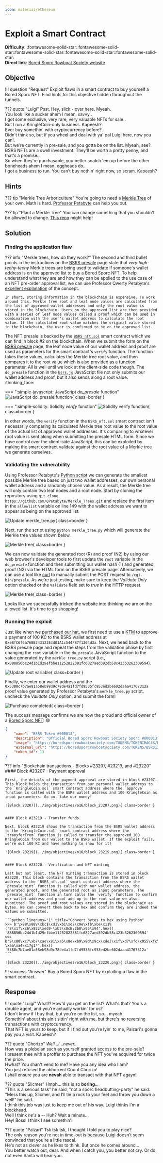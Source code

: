 ```yaml
---
icon: material/ethereum
---
```


# Exploit a Smart Contract

**Difficulty**: :fontawesome-solid-star::fontawesome-solid-star::fontawesome-solid-star::fontawesome-solid-star::fontawesome-solid-star:<br/>
**Direct link**: [Bored Sporc Rowboat Society website](https://boredsporcrowboatsociety.com/)


## Objective

!!! question "Request"
    Exploit flaws in a smart contract to buy yourself a Bored Sporc NFT. Find hints for this objective hidden throughout the tunnels.

??? quote "Luigi"
    Psst. Hey, slick - over here. Myeah.<br/>
    You look like a sucker ahem I mean, savvy..<br/>
    I got some exclusive, very rare, very valuable NFTs for sale..<br/>
    But I run a KringleCoin-only business. Kapeesh?.<br/>
    Ever buy somethin' with cryptocurrency before?.<br/>
    Didn't think so, but if you wheel and deal with ya' pal Luigi here, now you can!.<br/>
    But we're currently in pre-sale, and you gotta be on the list. Myeah, see?.<br/>
    BSRS NFTs are a swell investment. They'll be worth a pretty penny, and that's a promise..<br/>
    So when they're purchasable, you better snatch 'em up before the other boneheads ahem I mean, eggheads do..<br/>
    I got a business to run. You can't buy nothin' right now, so scram. Kapeesh?


## Hints

??? tip "Merkle Tree Arboriculture"
    You're going to need a [Merkle Tree](https://decentralizedthoughts.github.io/2020-12-22-what-is-a-merkle-tree/) of your own. Math is hard. [Professor Petabyte](https://youtu.be/Qt_RWBq63S8) can help you out.

??? tip "Plant a Merkle Tree"
    You can change something that you shouldn't be allowed to change. [This repo](https://github.com/QPetabyte/Merkle_Trees) might help!


## Solution

### Finding the application flaw

??? info "Merkle trees, how *do* they work?"
    The second and third bullet points in the instructions on the [BSRS presale](https://boredsporcrowboatsociety.com/presale.html) page state that *very high-techy-techy* Merkle trees are being used to validate if someone's wallet address is on the approved list to buy a Bored Sporc NFT. To help understand what they are and how they can be applied to the use case of an NFT pre-order approval list, we can use Professor Qwerty Petabyte's [excellent explanation](https://github.com/QPetabyte/Merkle_Trees#merkle_trees) of the concept.

    In short, storing information in the blockchain is expensive. To work around this, Merkle tree root and leaf node values are calculated from the list of approved wallet addresses and only the root value is stored in the blockchain. Users on the approved list are then provided with a series of leaf node values called a proof which can be used in combination with the user's wallet address to calculate the root value. If the calculated root value matches the original value stored in the blockchain, the user is confirmed to be on the approved list.

The NFT presale is backed by the [`BSRS_nft.sol`](../artifacts/objectives/o16/BSRS_nft.sol) smart contract which we can find in block #2 on the blockchain. When we submit the form on the [BSRS presale](https://boredsporcrowboatsociety.com/presale.html) page, the leaf node value of our wallet address and proof are used as parameters for the smart contract's `verify` function. The function takes these values, calculates the Merkle tree root value, and then compares it to the root value which is also provided as a function parameter. All is well until we look at the client-side code though. The `do_presale` function in the [`bsrs.js`](../artifacts/objectives/o16/bsrs.js) JavaScript file not only submits our wallet address and proof, but it also sends along a root value. :thinking_face:

=== ":simple-javascript: JavaScript *do_presale* function"
    ![JavaScript do_presale function](../img/objectives/o16/javascript_flaw.png){ class=border }

=== ":simple-solidity: Solidity *verify* function"
    ![Solidity verify function](../img/objectives/o16/solidity_verify_function.png){ class=border }

In other words, the `verify` function in the `BSRS_nft.sol` smart contract isn't necessarily comparing its calculated Merkle tree root value to the root value of the actual list of approved wallet addresses. It's comparing to whatever root value is sent along when submitting the presale HTML form. Since we have control over the client-side JavaScript, this can be exploited by making the smart contract validate against the root value of a Merkle tree we generate ourselves.


### Validating the vulnerability

Using Professor Petabyte's [Python script](https://github.com/QPetabyte/Merkle_Trees) we can generate the smallest possible Merkle tree based on just two wallet addresses, our own personal wallet address and a randomly chosen value. As a result, the Merkle tree will only contain two leaf nodes and a root node. Start by cloning the repository using `git clone https://github.com/QPetabyte/Merkle_Trees.git` and replace the first item in the `allowlist` variable on line 149 with the wallet address we want to appear as being on the approved list.

![Update merkle_tree.py](../img/objectives/o16/merkle_tree_python.png){ class=border }

Next, run the script using `python merkle_tree.py` which will generate the Merkle tree values shown below.

![Merkle tree](../img/objectives/o16/merkle_tree.png){ class=border }

We can now validate the generated root (R) and proof (N2) by using our web browser's developer tools to first update the `root` variable in the `do_presale` function and then submitting our wallet hash (1) and generated proof (N2) via the HTML form on the BSRS presale page. Alternatively, we can use a tool like [curl](https://curl.se/) to manually submit the POST request to `/cgi-bin/presale`. As we're just testing, make sure to keep the *Validate Only* option checked or the `Validate` field set to *true* in the HTTP request.

![Merkle tree](../img/objectives/o16/validate.png){ class=border }

Looks like we successfully tricked the website into thinking we are on the allowed list. It's time to go shopping!


### Running the exploit

Just like when we [purchased our hat](./o14.md), we first need to use a [KTM](https://prod-ktm.kringle.co.in/) to approve a payment of 100 KC to the BSRS wallet address at `0xe8fC6f6a76BE243122E3d01A1c544F87f1264d3a`. Next, we head back to the BSRS presale page and repeat the steps from the validation phase by first changing the `root` variable in the `do_presale` JavaScript function to the value generated by the `merkle_tree.py` script (i.e., `0x888856bc24d1b1d29efbbe11252822381fc6827aed392db58c423b3262309594`).

![Update root variable](../img/objectives/o16/update_root_variable.png){ class=border }

Finally, we enter our wallet address and the `0x5380c7b7ae81a58eb98d9c78de4a1fd7fd9535fc953ed2be602daaa41767312a` proof value generated by Professor Petabyte's `merkle_tree.py` script, uncheck the *Validate Only* option, and submit the form!

![Purchase completed](../img/objectives/o16/purchase_completed.png){ class=border }

The success message confirms we are now the proud and official owner of a [Bored Sporc NFT](../artifacts/objectives/o16/BSRS13.png)! :smile:

```json linenums="1" title="BSRS Token #000013"
{
    "name": "BSRS Token #000013",
    "description": "Official Bored Sporc Rowboat Society Sporc #000013",
    "image": "https://boredsporcrowboatsociety.com/TOKENS/TOKENIMAGES/BSRS13.png",
    "external_url": "https://boredsporcrowboatsociety.com/TOKENS/BSRS13",
    "token_id": 13
}
```

??? info "Blockchain transactions - Blocks #23207, #23219, and #23220"
    #### Block #23207 - Payment approval

    First, the details of the payment approval are stored in block #23207. This block holds the transaction from our personal wallet address to the `KringleCoin.sol` smart contract address where the `approve` function is called with the BSRS wallet address and 100 KringleCoin as input parameters. Go on, take our money!

    ![Block 23207](../img/objectives/o16/block_23207.png){ class=border }


    #### Block #23219 - Transfer funds

    Next, block #23219 shows the transaction from the BSRS wallet address to the `KringleCoin.sol` smart contract address where the `transferFrom` function is called to transfer the approved 100 KringleCoin from our wallet to the BSRS wallet. If the exploit fails, we're out 100 KC and have nothing to show for it!

    ![Block 23219](../img/objectives/o16/block_23219.png){ class=border }


    #### Block #23220 - Verification and NFT minting

    Last but not least, the NFT minting transaction is stored in block #23220. This block contains the transaction from the BSRS wallet address to the `BSRS_nft.sol` smart contract address where the `presale_mint` function is called with our wallet address, the generated proof, and the generated root as input parameters. The `presale_mint` function in turn calls the `verify` function to confirm our wallet address and proof add up to the root value we also submitted. The proof and root values are stored in the blockchain as bytes. We can convert them back to hex and confirm they are indeed the values we submitted.

    ```python linenums="1" title="Convert bytes to hex using Python"
    >>> b'\x88\x88V\xbc$\xd1\xb1\xd2\x9e\xfb\xbe\x11%("8\x1f\xc6\x82z\xed9-\xb5\x8cB;2b0\x95\x94'.hex()
    '888856bc24d1b1d29efbbe11252822381fc6827aed392db58c423b3262309594'
    >>> b'S\x80\xc7\xb7\xae\x81\xa5\x8e\xb9\x8d\x9cx\xdeJ\x1f\xd7\xfd\x955\xfc\x95>\xd2\xbe`-\xaa\xa4\x17g1*'.hex()
    '5380c7b7ae81a58eb98d9c78de4a1fd7fd9535fc953ed2be602daaa41767312a'
    ```

    ![Block 23220](../img/objectives/o16/block_23220.png){ class=border }

!!! success "Answer"
    Buy a Bored Sporc NFT by exploiting a flaw in the smart contract.


## Response

!!! quote "Luigi"
    What!? How'd you get on the list? What's that? You's a double agent, and you're actually workin' for us?<br/>
    I don't know if I buy that, but you're on the list, so... myeah.<br/>
    Somethin' about this ain't sittin' right with me, but there's no reversing transactions with cryptocurrency.<br/>
    That NFT is yours to keep, but if I find out you're lyin' to me, Palzari's gonna pay you a visit. Kapeesh?

??? quote "Chorizo"
    *Well...I...never...*<br/>
    How was a plebeian such as yourself granted access to the pre-sale?<br/>
    I present thee with a proffer to purchase the NFT you've acquired for twice the price.<br/>
    Hwhat? You shan't vend to me? Have you any idea who I am?<br/>
    You just refused the abhorrent Count Chorizo!<br/>
    I shall ensure you are **nevah** able to transact with that NFT agayn!

??? quote "Slicmer"
    Hmph... this is so **boring**...<br/>
    "This is a serious task" he said, "not a sporc headbutting-party" he said.<br/>
    "Mess this up, Slicmer, and I'll tie a rock to your feet and throw you down a well!" he said.<br/>
    I think this job was just to keep me out of his way. Luigi thinks I'm a blockhead.<br/>
    Well I think *he's* a -- Huh? Wait a minute...<br/>
    Hey! Boss! I think I see somethin'!

??? quote "Palzari"
    Tsk tsk tsk, I thought I told you to play nice?<br/>
    The only reason you're not in time-out is because Luigi doesn't seem convinced that you're a little rascal.<br/>
    He's not as clever as he likes to think. But once he comes around...<br/>
    You better watch out, dear. And when I catch you, you better not cry. Or do, not even Santa will hear you.
